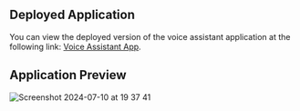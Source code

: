 ## Deployed Application
 You can view the deployed version of the voice assistant application at the following link: [Voice Assistant App](https://yuejiaoshi.github.io/voice-assistant-app/).

## Application Preview

![Screenshot 2024-07-10 at 19 37 41](https://github.com/YuejiaoShi/voice-assistant-app/assets/142339102/157bd030-639b-43a1-9466-dfc773b0b4d6)

